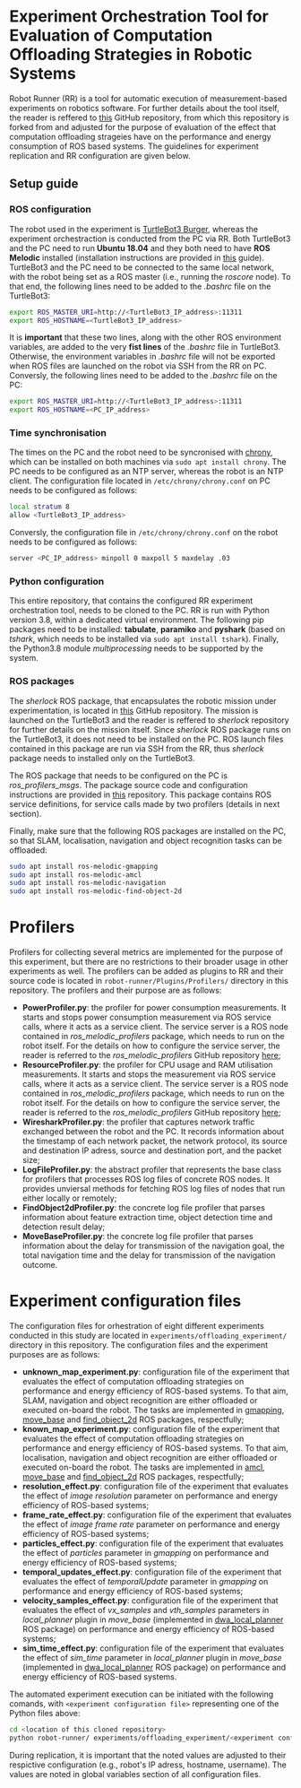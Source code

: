 # Experiment Orchestration Tool for Evaluation of Computation Offloading Strategies in Robotic Systems

Robot Runner (RR) is a tool for automatic execution of measurement-based experiments on robotics software. For further details about the tool itself, the reader is reffered to [this](https://github.com/S2-group/robot-runner) GitHub repository, from which this repository is forked from and adjusted for the purpose of evaluation of the effect that computation offloading strageies have on the performance and energy consumption of ROS based systems. The guidelines for experiment replication and RR configuration are given below.

## Setup guide

### ROS configuration
The robot used in the experiment is [TurtleBot3 Burger](https://emanual.robotis.com/docs/en/platform/turtlebot3/overview/), whereas the experiment orchestraction is conducted from the PC via RR. Both TurtleBot3 and the PC need to run **Ubuntu 18.04** and they both need to have **ROS Melodic** installed (installation instructions are provided in [this](http://wiki.ros.org/melodic/Installation/Ubuntu) guide). TurtleBot3 and the PC need to be connected to the same local network, with the robot being set as a ROS master (i.e., running the *roscore* node). To that end, the following lines need to be added to the *.bashrc* file on the TurtleBot3:
```bash
export ROS_MASTER_URI=http://<TurtleBot3_IP_address>:11311
export ROS_HOSTNAME=<TurtleBot3_IP_address>
```
It is **important** that these two lines, along with the other ROS environment variables, are added to the very **fist lines** of the *.bashrc* file in TurtleBot3. Otherwise, the environment variables in *.bashrc* file will not be exported when ROS files are launched on the robot via SSH from the RR on PC. Conversly, the following lines need to be added to the *.bashrc* file on the PC:
```bash
export ROS_MASTER_URI=http://<TurtleBot3_IP_address>:11311
export ROS_HOSTNAME=<PC_IP_address>
```

### Time synchronisation

The times on the PC and the robot need to be syncronised with [chrony](https://chrony.tuxfamily.org/), which can be installed on both machines via `sudo apt install chrony`. The PC needs to be configured as an NTP server, whereas the robot is an NTP client. The configuration file located in `/etc/chrony/chrony.conf` on PC needs to be configured as follows:
```bash
local stratum 8
allow <TurtleBot3_IP_address>
```
Conversly, the configuration file in `/etc/chrony/chrony.conf` on the robot needs to be configured as follows:
```bash
server <PC_IP_address> minpoll 0 maxpoll 5 maxdelay .03
```

### Python configuration

This entire repository, that contains the configured RR experiment orchestration tool, needs to be cloned to the PC. RR is run with Python version 3.8, within a dedicated virtual environment. The following pip packages need to be installed: **tabulate**, **paramiko** and **pyshark** (based on *tshark*, which needs to be installed via `sudo apt install tshark`). Finally, the Python3.8 module *multiprocessing* needs to be supported by the system.

### ROS packages

The *sherlock* ROS package, that encapsulates the robotic mission under experimentation, is located in [this](https://github.com/minana96/sherlock) GitHub repository. The mission is launched on the TurtleBot3 and the reader is reffered to *sherlock* repository for further details on the mission itself. Since *sherlock* ROS package runs on the TurtleBot3, it does not need to be installed on the PC. ROS launch files contained in this package are run via SSH from the RR, thus *sherlock* package needs to installed only on the TurtleBot3.

The ROS package that needs to be configured on the PC is *ros_profilers_msgs*. The package source code and configuration instructions are provided in [this](https://github.com/minana96/ros_profilers_msgs) repository. This package contains ROS service definitions, for service calls made by two profilers (details in next section).

Finally, make sure that the following ROS packages are installed on the PC, so that SLAM, localisation, navigation and object recognition tasks can be offloaded:
```bash
sudo apt install ros-melodic-gmapping
sudo apt install ros-melodic-amcl
sudo apt install ros-melodic-navigation
sudo apt install ros-melodic-find-object-2d
```

# Profilers

Profilers for collecting several metrics are implemented for the purpose of this experiment, but there are no restrictions to their broader usage in other experiments as well. The profilers can be added as plugins to RR and their source code is located in `robot-runner/Plugins/Profilers/` directory in this repository. The profilers and their purpose are as follows:
- **PowerProfiler.py**: the profiler for power consumption measurements. It starts and stops power consumption measurement via ROS service calls, where it acts as a service client. The service server is a ROS node contained in *ros_melodic_profilers* package, which needs to run on the robot itself. For the details on how to configure the service server, the reader is referred to the *ros_melodic_profilers* GitHub repository [here](https://github.com/minana96/ros_melodic_profilers);
- **ResourceProfiler.py**: the profiler for CPU usage and RAM utilisation measurements. It starts and stops the measurement via ROS service calls, where it acts as a service client. The service server is a ROS node contained in *ros_melodic_profilers* package, which needs to run on the robot itself. For the details on how to configure the service server, the reader is referred to the *ros_melodic_profilers* GitHub repository [here](https://github.com/minana96/ros_melodic_profilers);
- **WiresharkProfiler.py**: the profiler that captures network traffic exchanged between the robot and the PC. It records information about the timestamp of each network packet, the network protocol, its source and destination IP adress, source and destination port, and the packet size;
- **LogFileProfiler.py**: the abstract profiler that represents the base class for profilers that processes ROS log files of concrete ROS nodes. It provides unviersal methods for fetching ROS log files of nodes that run either locally or remotely;
- **FindObject2dProfiler.py**: the concrete log file profiler that parses information about feature extraction time, object detection time and detection result delay;
- **MoveBaseProfiler.py**: the concrete log file profiler that parses information about the delay for transmission of the navigation goal, the total navigation time and the delay for transmission of the navigation outcome.

# Experiment configuration files

The configuration files for orhestration of eight different experiments conducted in this study are located in `experiments/offloading_experiment/` directory in this repository. The configuration files and the experiment purposes are as follows:
- **unknown_map_experiment.py**: configuration file of the experiment that evaluates the effect of computation offloading strategies on performance and energy efficiency of ROS-based systems. 
To that aim, SLAM, navigation and object recognition are either offloaded or executed on-board the robot. The tasks are implemented in [gmapping](http://wiki.ros.org/gmapping), [move_base](http://wiki.ros.org/move_base) and [find_object_2d](http://wiki.ros.org/find_object_2d) ROS packages, respectfully;
- **known_map_experiment.py**: configuration file of the experiment that evaluates the effect of computation offloading strategies on performance and energy efficiency of ROS-based systems. 
To that aim, localisation, navigation and object recognition are either offloaded or executed on-board the robot. The tasks are implemented in [amcl](http://wiki.ros.org/amcl), [move_base](http://wiki.ros.org/move_base) and [find_object_2d](http://wiki.ros.org/find_object_2d) ROS packages, respectfully;
- **resolution_effect.py**: configuration file of the experiment that evaluates the effect of *image resolution* parameter on performance and energy efficiency of ROS-based systems;
- **frame_rate_effect.py**: configuration file of the experiment that evaluates the effect of *image frame rate* parameter on performance and energy efficiency of ROS-based systems;
- **particles_effect.py**: configuration file of the experiment that evaluates the effect of *particles* parameter in *gmapping* on performance and energy efficiency of ROS-based systems;
- **temporal_updates_effect.py**: configuration file of the experiment that evaluates the effect of *temporalUpdate* parameter in *gmapping* on performance and energy efficiency of ROS-based systems;
- **velocity_samples_effect.py**: configuration file of the experiment that evaluates the effect of *vx_samples* and *vth_samples* parameters in *local_planner* plugin in *move_base* (implemented in [dwa_local_planner](http://wiki.ros.org/dwa_local_planner) ROS package) on performance and energy efficiency of ROS-based systems;
- **sim_time_effect.py**: configuration file of the experiment that evaluates the effect of *sim_time* parameter in *local_planner* plugin in *move_base* (implemented in [dwa_local_planner](http://wiki.ros.org/dwa_local_planner) ROS package) on performance and energy efficiency of ROS-based systems.

The automated experiment execution can be initiated with the following comands, with `<experiment configuration file>` representing one of the Python files above:
```bash
cd <location of this cloned repository>
python robot-runner/ experiments/offloading_experiment/<experiment configuration file>
```

During replication, it is important that the noted values are adjusted to their respictive configuration (e.g., robot's IP adress, hostname, username). The values are noted in global variables section of all configuration files.
